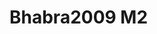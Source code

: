 <a name="material" />

# Bhabra2009 M2
<script type="application/ld+json">
  {
    "@context": "https://schema.org/",
    "@type": "ChemicalSubstance",
    "http://purl.org/dc/terms/conformsTo":
      {
        "@type": "CreativeWork",
        "@id": "https://bioschemas.org/profiles/ChemicalSubstance/0.4-RELEASE/"
      },
    "@id": "https://egonw.github.io/nanowiki/nanowiki212.html#material",
    "name": "Bhabra2009 M2",
    "sameAs: "http://127.0.0.1/mediawiki/index.php/Special:URIResolver/Bhabra2009_M2"
  }
</script>

